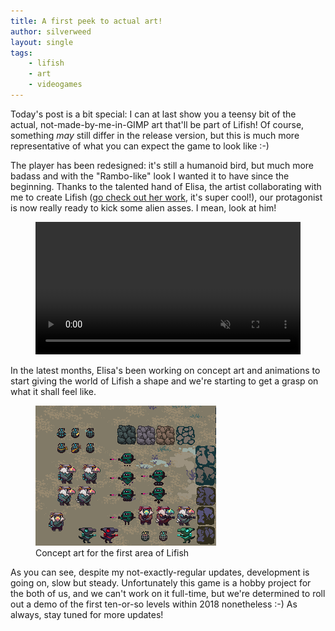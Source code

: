 ```yaml
---
title: A first peek to actual art!
author: silverweed
layout: single
tags:  
    - lifish  
    - art  
    - videogames
---
```


Today's post is a bit special: I can at last show you a teensy bit of the actual, not-made-by-me-in-GIMP art
that'll be part of Lifish! Of course, something *may* still differ in the release version, but this is much
more representative of what you can expect the game to look like :-)

The player has been redesigned: it's still a humanoid bird, but much more badass and with the "Rambo-like" look
I wanted it to have since the beginning.
Thanks to the talented hand of Elisa, the artist collaborating with me to create Lifish
([go check out her work](https://www.behance.net/lisiri), it's super cool!),
our protagonist is now really ready to kick some alien asses. I mean, look at him!

<figure>
  <a href='/assets/video/lifish/lifish-p2-zoomed.webm'>
    <video style='width: 100%' src='/assets/video/lifish/lifish-p2-zoomed.webm' alt='Lifish Player2 sneak peek' loop muted preload autoplay>
      Your browser does not support HTML5.
    </video>
  </a>
</figure>


In the latest months, Elisa's been working on concept art and animations to start giving the world of Lifish
a shape and we're starting to get a grasp on what it shall feel like.

<figure>
  <a style='width:100%' href='/assets/img/lifish/lifish-concept.png'>
    <img src='/assets/img/lifish/lifish-concept.png' alt='Lifish Concept Art'/>
  </a>
  <figcaption>Concept art for the first area of Lifish</figcaption>
</figure>

As you can see, despite my not-exactly-regular updates, development is going on, slow but steady.
Unfortunately this game is a hobby project for the both of us, and we can't work on it full-time, but
we're determined to roll out a demo of the first ten-or-so levels within 2018 nonetheless :-)
As always, stay tuned for more updates!
